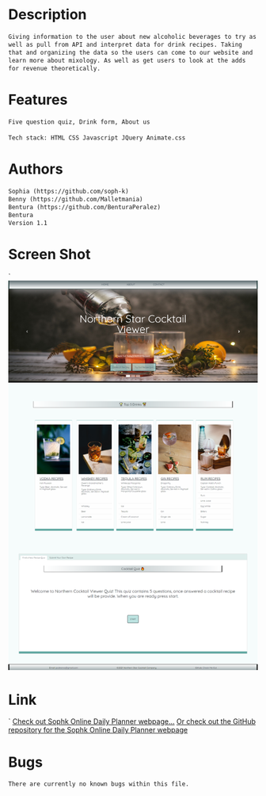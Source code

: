 # Description

    Giving information to the user about new alcoholic beverages to try as well as pull from API and interpret data for drink recipes. Taking that and organizing the data so the users can come to our website and learn more about mixology. As well as get users to look at the adds for revenue theoretically.


# Features

    Five question quiz, Drink form, About us

    Tech stack: HTML CSS Javascript JQuery Animate.css


# Authors

    Sophia (https://github.com/soph-k)
    Benny (https://github.com/Malletmania)
    Bentura (https://github.com/BenturaPeralez)
    Bentura 
    Version 1.1



# Screen Shot
`
    ![Preview Of Sophk Online Daily Planner webpage](./assets/images/screenshot.png)

    
# Link
`
    [Check out Sophk Online Daily Planner webpage...](https://soph-k.github.io/sophk_online_daily_planner/)
    [Or check out the GitHub repository for the Sophk Online Daily Planner webpage](https://github.com/soph-k/sophk_online_daily_planner) 
    
 
# Bugs

    There are currently no known bugs within this file.

